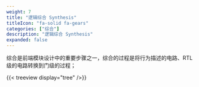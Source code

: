 ```yaml
---
weight: 7
title: "逻辑综合 Synthesis"
titleIcon: "fa-solid fa-gears"
categories: ["综合"]
description: "逻辑综合 Synthesis"
expanded: false
---
```


综合是前端模块设计中的重要步骤之一，综合的过程是将行为描述的电路、RTL 级的电路转换到门级的过程；

{{< treeview
  display="tree"
/>}}
